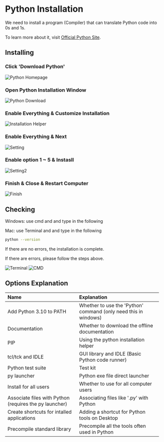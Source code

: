 # Python Installation

We need to install a program (Compiler) that can translate Python code into 0s and 1s.

To learn more about it, visit [Official Python Site](https://www.python.org/downloads/).

## Installing

### Click 'Download Python'

![Python Homepage](/img/python/installation/download_python_button.png)

### Open Python Installation Window

![Python Download](/img/python/installation/download_python_box.png)

### Enable Everything & Customize Installation

![Installation Helper](/img/python/installation/option_customize_installation.png)

### Enable Everything & Next

![Setting](/img/python/installation/optional_feat.png)

### Enable option 1 ~ 5 & Instasll

![Setting2](/img/python/installation/advanced_options.png)

### Finish & Close & Restart Computer

![Finish](/img/python/installation/setup_finished.png)

## Checking

Windows: use cmd and and type in the following

Mac: use Terminal and and type in the following

```sh
python --version
```

If there are no errors, the installation is complete.

If there are errors, please follow the steps above.

![Terminal](/img/python/installation/mac-terminal.jpg) ![CMD](/img/python/installation/window-cmd.png)

## Options Explanation

| Name | Explanation |
| :-- | :-- |
| Add Python 3.10 to PATH | Whether to use the 'Python' command (only need this in windows) |
| Documentation | Whether to download the offline documentation |
| PIP | Using the python installation helper |
| tcl/tck and IDLE | GUI library and IDLE (Basic Python code runner) |
| Python test suite | Test kit |
| py launcher | Python exe file direct launcher |
| Install for all users | Whether to use for all computer users |
| Associate files with Python (requires the py launcher) | Associating files like '.py' with Python |
| Create shortcuts for intalled applications | Adding a shortcut for Python tools on Desktop |
| Precompile standard library | Precompile all the tools often used in Python |
